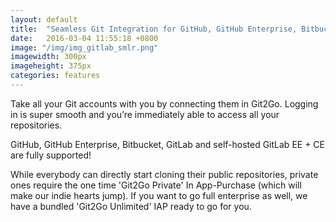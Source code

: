 ```yaml
---
layout: default
title:  "Seamless Git Integration for GitHub, GitHub Enterprise, Bitbucket & GitLab"
date:   2016-03-04 11:55:18 +0800
image: "/img/img_gitlab_smlr.png"
imagewidth: 300px
imageheight: 375px
categories: features
---
```


Take all your Git accounts with you by connecting them in Git2Go. Logging in is super smooth and you’re immediately able to access all your repositories.

GitHub, GitHub Enterprise, Bitbucket, GitLab and self-hosted GitLab EE + CE are fully supported!

While everybody can directly start cloning their public repositories, private ones require the one time 'Git2Go Private' In App-Purchase (which will make our indie hearts jump). If you want to go full enterprise as well, we have a bundled 'Git2Go Unlimited' IAP ready to go for you.

